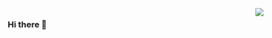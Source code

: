 <img align="right" src="https://github-readme-stats.vercel.app/api?username=kevinzhow&show_icons=true&icon_color=CE1D2D&text_color=718096&bg_color=ffffff&hide_title=true" />

### Hi there 👋

<!--
**crazypoo/crazypoo** is a ✨ _special_ ✨ repository because its `README.md` (this file) appears on your GitHub profile.

Here are some ideas to get you started:

- 🔭 I’m currently working on ...
- 🌱 I’m currently learning ...
- 👯 I’m looking to collaborate on ...
- 🤔 I’m looking for help with ...
- 💬 Ask me about ...
- 📫 How to reach me: ...
- 😄 Pronouns: ...
- ⚡ Fun fact: ...
-->
